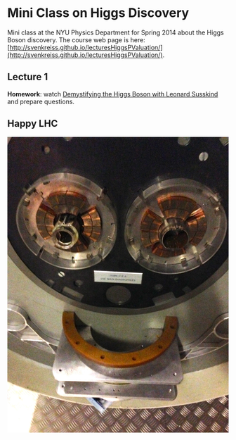 # Mini Class on Higgs Discovery

Mini class at the NYU Physics Department for Spring 2014 about the Higgs Boson discovery. The course web page is here: [http://svenkreiss.github.io/lecturesHiggsPValuation/](http://svenkreiss.github.io/lecturesHiggsPValuation/).

## Lecture 1
__Homework__: watch [Demystifying the Higgs Boson with Leonard Susskind](http://www.youtube.com/watch?v=JqNg819PiZY) and prepare questions.



## Happy LHC

![happy LHC](images/happy_LHC.jpg)